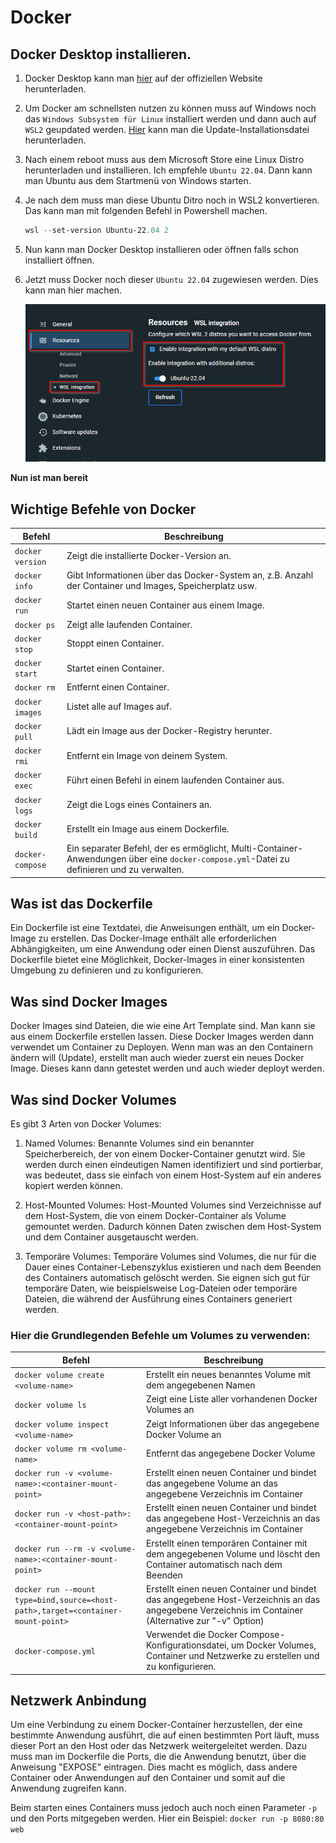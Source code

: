 # Docker


## Docker Desktop installieren.
1. Docker Desktop kann man [hier](https://www.docker.com/products/docker-desktop/) auf der offiziellen Website herunterladen.

2. Um Docker am schnellsten nutzen zu können muss auf Windows noch das `Windows Subsystem für Linux` installiert werden und dann auch auf `WSL2` geupdated werden. [Hier](https://learn.microsoft.com/de-de/windows/wsl/install-manual#step-4---download-the-linux-kernel-update-package) kann man die Update-Installationsdatei herunterladen.

3. Nach einem reboot muss aus dem Microsoft Store eine Linux Distro herunterladen und installieren. Ich empfehle `Ubuntu 22.04`. Dann kann man Ubuntu aus dem Startmenü von Windows starten.
   
4. Je nach dem muss man diese Ubuntu Ditro noch in WSL2 konvertieren. Das kann man mit folgenden Befehl in Powershell machen.
    ```powershell
    wsl --set-version Ubuntu-22.04 2
    ```

5. Nun kann man Docker Desktop installieren oder öffnen falls schon installiert öffnen.

6. Jetzt muss Docker noch dieser `Ubuntu 22.04` zugewiesen werden. Dies kann man hier machen.

    ![Docker Settings](../../Screenshots/2023-03-20%2014_14_57-Settings%20-%20Docker%20Desktop.png)

**Nun ist man bereit**

## Wichtige Befehle von Docker

| Befehl                | Beschreibung                                                                                               |
|---------------------------------|------------------------------------------------------------------------------------------------------------|
| `docker version`  | Zeigt die installierte Docker-Version an.                                                                |
| `docker info`     | Gibt Informationen über das Docker-System an, z.B. Anzahl der Container und Images, Speicherplatz usw.  |
| `docker run`      | Startet einen neuen Container aus einem Image.                                                          |
| `docker ps`       | Zeigt alle laufenden Container.       |
| `docker stop`     | Stoppt einen Container.                                                                        |
| `docker start`    | Startet einen Container.                                                                      |
| `docker rm`       | Entfernt einen Container.                                                                                |
| `docker images`   | Listet alle auf Images auf.                                                       |
| `docker pull`     | Lädt ein Image aus der Docker-Registry herunter.                                                         |
| `docker rmi`      | Entfernt ein Image von deinem System.                                                                    |
| `docker exec`     | Führt einen Befehl in einem laufenden Container aus.                                                      |
| `docker logs`     | Zeigt die Logs eines Containers an.                                                                      |
| `docker build`    | Erstellt ein Image aus einem Dockerfile.                                                                  |
| `docker-compose` | Ein separater Befehl, der es ermöglicht, Multi-Container-Anwendungen über eine `docker-compose.yml`-Datei zu definieren und zu verwalten. |


## Was ist das Dockerfile
Ein Dockerfile ist eine Textdatei, die Anweisungen enthält, um ein Docker-Image zu erstellen. Das Docker-Image enthält alle erforderlichen Abhängigkeiten, um eine Anwendung oder einen Dienst auszuführen. Das Dockerfile bietet eine Möglichkeit, Docker-Images in einer konsistenten Umgebung zu definieren und zu konfigurieren.

## Was sind Docker Images
Docker Images sind Dateien, die wie eine Art Template sind. Man kann sie aus einem Dockerfile erstellen lassen. Diese Docker Images werden dann verwendet um Container zu Deployen. Wenn man was an den Containern ändern will (Update), erstellt man auch wieder zuerst ein neues Docker Image. Dieses kann dann getestet werden und auch wieder deployt werden.

## Was sind Docker Volumes
Es gibt 3 Arten von Docker Volumes:
1. Named Volumes: Benannte Volumes sind ein benannter Speicherbereich, der von einem Docker-Container genutzt wird. Sie werden durch einen eindeutigen Namen identifiziert und sind portierbar, was bedeutet, dass sie einfach von einem Host-System auf ein anderes kopiert werden können.

2. Host-Mounted Volumes: Host-Mounted Volumes sind Verzeichnisse auf dem Host-System, die von einem Docker-Container als Volume gemountet werden. Dadurch können Daten zwischen dem Host-System und dem Container ausgetauscht werden.

3. Temporäre Volumes: Temporäre Volumes sind Volumes, die nur für die Dauer eines Container-Lebenszyklus existieren und nach dem Beenden des Containers automatisch gelöscht werden. Sie eignen sich gut für temporäre Daten, wie beispielsweise Log-Dateien oder temporäre Dateien, die während der Ausführung eines Containers generiert werden.

### Hier die Grundlegenden Befehle um Volumes zu verwenden: 
| Befehl  | Beschreibung |
| ------- | ------------ |
| `docker volume create <volume-name>` | Erstellt ein neues benanntes Volume mit dem angegebenen Namen |
| `docker volume ls` | Zeigt eine Liste aller vorhandenen Docker Volumes an |
| `docker volume inspect <volume-name>` | Zeigt Informationen über das angegebene Docker Volume an |
| `docker volume rm <volume-name>` | Entfernt das angegebene Docker Volume |
| `docker run -v <volume-name>:<container-mount-point>` | Erstellt einen neuen Container und bindet das angegebene Volume an das angegebene Verzeichnis im Container |
| `docker run -v <host-path>:<container-mount-point>` | Erstellt einen neuen Container und bindet das angegebene Host-Verzeichnis an das angegebene Verzeichnis im Container |
| `docker run --rm -v <volume-name>:<container-mount-point>` | Erstellt einen temporären Container mit dem angegebenen Volume und löscht den Container automatisch nach dem Beenden |
| `docker run --mount type=bind,source=<host-path>,target=<container-mount-point>` | Erstellt einen neuen Container und bindet das angegebene Host-Verzeichnis an das angegebene Verzeichnis im Container (Alternative zur "-v" Option) |
| `docker-compose.yml` | Verwendet die Docker Compose-Konfigurationsdatei, um Docker Volumes, Container und Netzwerke zu erstellen und zu konfigurieren. |


## Netzwerk Anbindung
Um eine Verbindung zu einem Docker-Container herzustellen, der eine bestimmte Anwendung ausführt, die auf einen bestimmten Port läuft, muss dieser Port an den Host oder das Netzwerk weitergeleitet werden. Dazu muss man im Dockerfile die Ports, die die Anwendung benutzt, über die Anweisung "EXPOSE" eintragen. Dies macht es möglich, dass andere Container oder Anwendungen auf den Container und somit auf die Anwendung zugreifen kann.

Beim starten eines Containers muss jedoch auch noch einen Parameter ```-p``` und den Ports mitgegeben werden. Hier ein Beispiel: ```docker run -p 8080:80 web```